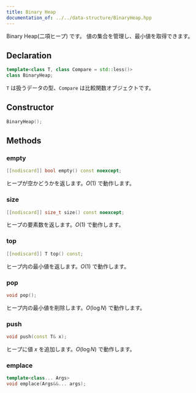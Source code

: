 ```yaml
---
title: Binary Heap
documentation_of: ../../data-structure/BinaryHeap.hpp
---
```


Binary Heap(二項ヒープ) です。
値の集合を管理し、最小値を取得できます。

## Declaration
```cpp
template<class T, class Compare = std::less()>
class BinaryHeap;
```

`T` は扱うデータの型、`Compare` は比較関数オブジェクトです。

## Constructor
```cpp
BinaryHeap();
```

## Methods

### empty
```cpp
[[nodiscard]] bool empty() const noexcept;
```

ヒープが空かどうかを返します。$O(1)$ で動作します。

### size
```cpp
[[nodiscard]] size_t size() const noexcept;
```

ヒープの要素数を返します。$O(1)$ で動作します。

### top
```cpp
[[nodiscard]] T top() const;
```

ヒープ内の最小値を返します。$O(1)$ で動作します。

### pop
```cpp
void pop();
```

ヒープ内の最小値を削除します。$O(\log N)$ で動作します。

### push
```cpp
void push(const T& x);
```

ヒープに値 $x$ を追加します。$O(\log N)$ で動作します。

### emplace
```cpp
template<class... Args>
void emplace(Args&&... args);
```